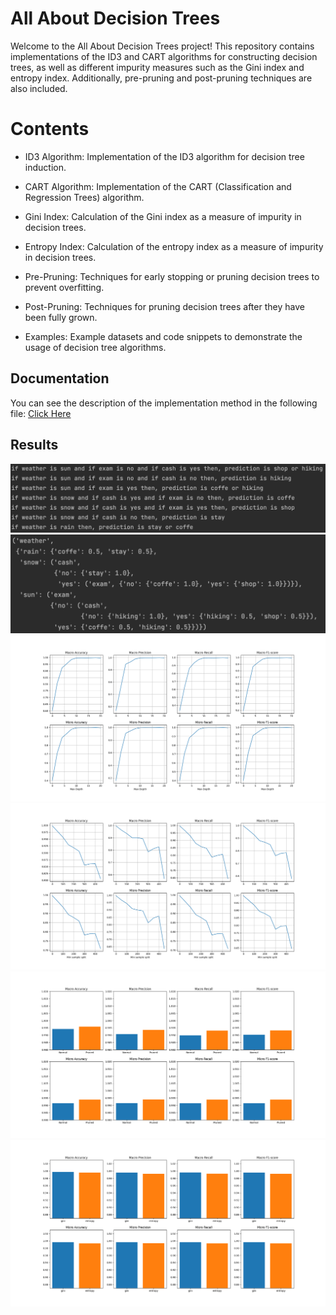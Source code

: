 
# All About Decision Trees

Welcome to the All About Decision Trees project! This repository contains implementations of the ID3 and CART algorithms for constructing decision trees, as well as different impurity measures such as the Gini index and entropy index. Additionally, pre-pruning and post-pruning techniques are also included.



# Contents



- ID3 Algorithm: Implementation of the ID3 algorithm for decision tree induction.

- CART Algorithm: Implementation of the CART (Classification and Regression Trees) algorithm.

- Gini Index: Calculation of the Gini index as a measure of impurity in decision trees.

- Entropy Index: Calculation of the entropy index as a measure of impurity in decision trees.

- Pre-Pruning: Techniques for early stopping or pruning decision trees to prevent overfitting.

- Post-Pruning: Techniques for pruning decision trees after they have been fully grown.

- Examples: Example datasets and code snippets to demonstrate the usage of decision tree algorithms.

## Documentation

You can see the description of the implementation method in the following file:
[Click Here](https://github.com/kiananvari/AllAboutDecisionTree/raw/main/Documentation.pdf)


## Results

![App Screenshot](https://github.com/kiananvari/AllAboutDecisionTree/raw/main/Results/1.png)
![App Screenshot](https://github.com/kiananvari/AllAboutDecisionTree/raw/main/Results/2.png)
![App Screenshot](https://github.com/kiananvari/AllAboutDecisionTree/raw/main/Results/3.png)
![App Screenshot](https://github.com/kiananvari/AllAboutDecisionTree/raw/main/Results/4.png)
![App Screenshot](https://github.com/kiananvari/AllAboutDecisionTree/raw/main/Results/5.png)
![App Screenshot](https://github.com/kiananvari/AllAboutDecisionTree/raw/main/Results/6.png)

